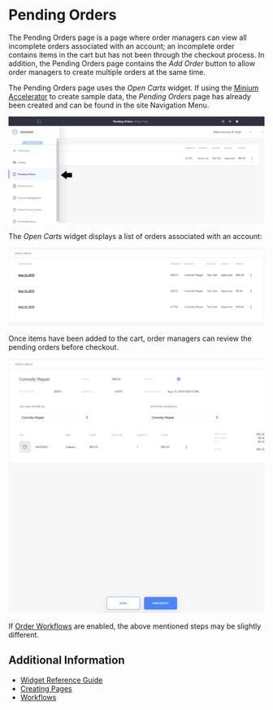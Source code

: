 # Pending Orders

The Pending Orders page is a page where order managers can view all incomplete orders associated with an account; an incomplete order contains items in the cart but has not been through the checkout process. In addition, the Pending Orders page contains the _Add Order_ button to allow order managers to create multiple orders at the same time.

The Pending Orders page uses the _Open Carts_ widget. If using the [Minium Accelerator](../../../getting-started/accelerators/using-the-minium-accelerator-to-jump-start-your-b2b-store/README.md) to create sample data, the _Pending Orders_ page has already been created and can be found in the site Navigation Menu.

![Pending Orders page](./images/01.png)

The _Open Carts_ widget displays a list of orders associated with an account:

![Open Carts widget](./images/02.png)

Once items have been added to the cart, order managers can review the pending orders before checkout.

![Reviewing pending orders](./images/04.png)

If [Order Workflows](../../../sales/order-management/order-workflows/README.md) are enabled, the above mentioned steps may be slightly different.

## Additional Information

* [Widget Reference Guide](../widget-reference/README.md)
* [Creating Pages](https://help.liferay.com/hc/en-us/articles/360018171291-Creating-Pages)
* [Workflows](../../../sales/order-management/order-workflows/README.md)
